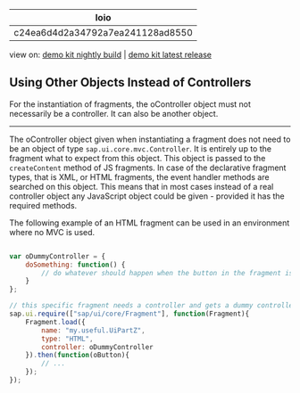 <!-- loioc24ea6d4d2a34792a7ea241128ad8550 -->

| loio |
| -----|
| c24ea6d4d2a34792a7ea241128ad8550 |

<div id="loio">

view on: [demo kit nightly build](https://openui5nightly.hana.ondemand.com/#/topic/c24ea6d4d2a34792a7ea241128ad8550) | [demo kit latest release](https://openui5.hana.ondemand.com/#/topic/c24ea6d4d2a34792a7ea241128ad8550)</div>

## Using Other Objects Instead of Controllers

For the instantiation of fragments, the oController object must not necessarily be a controller. It can also be another object.

***

The oController object given when instantiating a fragment does not need to be an object of type `sap.ui.core.mvc.Controller`. It is entirely up to the fragment what to expect from this object. This object is passed to the `createContent` method of JS fragments. In case of the declarative fragment types, that is XML, or HTML fragments, the event handler methods are searched on this object. This means that in most cases instead of a real controller object any JavaScript object could be given - provided it has the required methods.

The following example of an HTML fragment can be used in an environment where no MVC is used.

```js

var oDummyController = { 
	doSomething: function() { 
		// do whatever should happen when the button in the fragment is pushed...
	} 
};

// this specific fragment needs a controller and gets a dummy controller here. 
sap.ui.require(["sap/ui/core/Fragment"], function(Fragment){
    Fragment.load({
		name: "my.useful.UiPartZ",
        type: "HTML",
        controller: oDummyController
    }).then(function(oButton){
        // ...
    });
});
```

